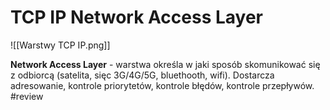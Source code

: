 # TCP IP Network Access Layer

![[Warstwy TCP IP.png]]

**Network Access Layer** - warstwa określa w jaki sposób skomunikować się z odbiorcą (satelita, sięc 3G/4G/5G, bluethooth, wifi). Dostarcza adresowanie, kontrole priorytetów, kontrole błędów, kontrole przepływów. #review